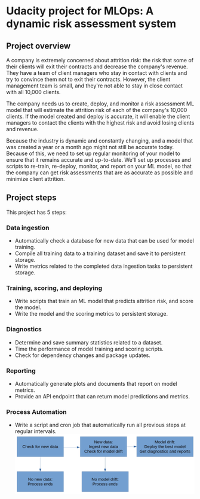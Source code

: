 # Udacity project for MLOps: A dynamic risk assessment system

## Project overview

A company is extremely concerned about attrition risk: the risk that some of their clients will exit their contracts and decrease the company's revenue. They have a team of client managers who stay in contact with clients and try to convince them not to exit their contracts. However, the client management team is small, and they're not able to stay in close contact with all 10,000 clients.

The company needs us to create, deploy, and monitor a risk assessment ML model that will estimate the attrition risk of each of the company's 10,000 clients. If the model created and deploy is accurate, it will enable the client managers to contact the clients with the highest risk and avoid losing clients and revenue.

Because the industry is dynamic and constantly changing, and a model that was created a year or a month ago might not still be accurate today. Because of this, we need to set up regular monitoring of your model to ensure that it remains accurate and up-to-date. We'll set up processes and scripts to re-train, re-deploy, monitor, and report on your ML model, so that the company can get risk assessments that are as accurate as possible and minimize client attrition.

## Project steps

This project has 5 steps:

### Data ingestion

- Automatically check a database for new data that can be used for model training.
- Compile all training data to a training dataset and save it to persistent storage.
- Write metrics related to the completed data ingestion tasks to persistent storage.

### Training, scoring, and deploying

- Write scripts that train an ML model that predicts attrition risk, and score the model. 
- Write the model and the scoring metrics to persistent storage.

### Diagnostics

- Determine and save summary statistics related to a dataset.
- Time the performance of model training and scoring scripts.
- Check for dependency changes and package updates.

### Reporting

- Automatically generate plots and documents that report on model metrics.
- Provide an API endpoint that can return model predictions and metrics.

### Process Automation

- Write a script and cron job that automatically run all previous steps at regular intervals.
![Process Automation schema](https://github.com/tania-m/a-dynamic-risk-assessment-system/blob/main/images/pipeline-fullprocess.jpg)
